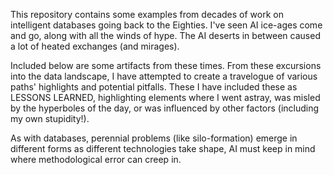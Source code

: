 
This repository contains some examples from decades of work on intelligent databases going back to the Eighties.  I've seen AI ice-ages come and go, along with all the winds of hype.  The AI deserts in between caused a lot of heated exchanges (and mirages).

Included below are some artifacts from these times.  From these excursions into the data landscape, I have attempted to create a travelogue of various paths' highlights and potential pitfalls. These I have included these as LESSONS LEARNED, highlighting elements where I went astray, was misled by the hyperboles of the day, or was influenced by other factors (including my own stupidity!).

As with databases, perennial problems (like silo-formation) emerge in different forms as different technologies take shape, AI must keep in mind where methodological error can creep in.
